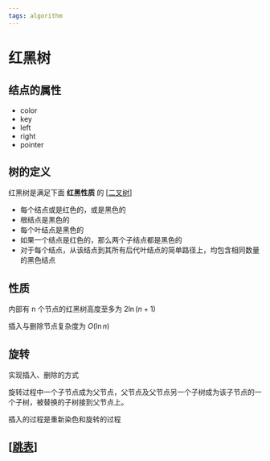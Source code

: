 ```yaml
---
tags: algorithm
---
```

# 红黑树

## 结点的属性

- color
- key
- left
- right
- pointer

## 树的定义

红黑树是满足下面 **红黑性质** 的 [[二叉树]]

- 每个结点或是红色的，或是黑色的
- 根结点是黑色的
- 每个叶结点是黑色的
- 如果一个结点是红色的，那么两个子结点都是黑色的
- 对于每个结点，从该结点到其所有后代叶结点的简单路径上，均包含相同数量的黑色结点

## 性质

内部有 n 个节点的红黑树高度至多为 $2\ln(n+1)$

插入与删除节点复杂度为 $O(\ln n)$

## 旋转

实现插入、删除的方式

旋转过程中一个子节点成为父节点，父节点及父节点另一个子树成为该子节点的一个子树，被替换的子树接到父节点上。

插入的过程是重新染色和旋转的过程

## [[跳表]]

[//begin]: # "Autogenerated link references for markdown compatibility"
[二叉树]: 二叉树.md "二叉树"
[跳表]: 跳表.md "跳表"
[//end]: # "Autogenerated link references"
